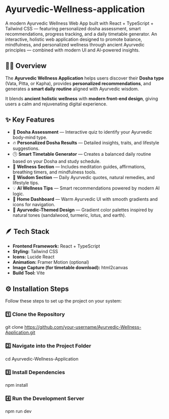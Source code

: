 # Ayurvedic-Wellness-application
A modern Ayurvedic Wellness Web App built with React + TypeScript + Tailwind CSS — featuring personalized dosha assessment, smart recommendations, progress tracking, and a daily timetable generator.
An interactive, holistic web application designed to promote balance, mindfulness, and personalized wellness through ancient Ayurvedic principles — combined with modern UI and AI-powered insights.

## 🧘‍♀️ **Overview**

The **Ayurvedic Wellness Application** helps users discover their **Dosha type** (Vata, Pitta, or Kapha), provides **personalized recommendations**, and generates a **smart daily routine** aligned with Ayurvedic wisdom.

It blends **ancient holistic wellness** with **modern front-end design**, giving users a calm and rejuvenating digital experience.


## ✨ **Key Features**

- 🧩 **Dosha Assessment** — Interactive quiz to identify your Ayurvedic body-mind type.  
- 🔥 **Personalized Dosha Results** — Detailed insights, traits, and lifestyle suggestions.  
- 🕒 **Smart Timetable Generator** — Creates a balanced daily routine based on your Dosha and study schedule.  
- 🧘 **Wellness Section** — Includes meditation guides, affirmations, breathing timers, and mindfulness tools.  
- 📖 **Wisdom Section** — Daily Ayurvedic quotes, natural remedies, and lifestyle tips.  
- 💡 **AI Wellness Tips** — Smart recommendations powered by modern AI logic.  
- 🏡 **Home Dashboard** — Warm Ayurvedic UI with smooth gradients and icons for navigation.  
- 🌈 **Ayurvedic-Themed Design** — Gradient color palettes inspired by natural tones (sandalwood, turmeric, lotus, and earth).


## 🪶 **Tech Stack**

- **Frontend Framework:** React + TypeScript  
- **Styling:** Tailwind CSS  
- **Icons:** Lucide React  
- **Animation:** Framer Motion (optional)  
- **Image Capture (for timetable download):** html2canvas  
- **Build Tool:** Vite  


## ⚙️ **Installation Steps**

Follow these steps to set up the project on your system:

### 1️⃣ Clone the Repository

git clone https://github.com/your-username/Ayurvedic-Wellness-Application.git

### 2️⃣ Navigate into the Project Folder

cd Ayurvedic-Wellness-Application

### 3️⃣ Install Dependencies

npm install

### 4️⃣ Run the Development Server

npm run dev

